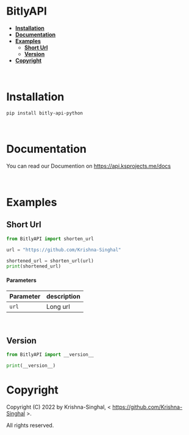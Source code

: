 # <b>BitlyAPI</b>

- [<b>Installation</b>](#installation)
- [<b>Documentation</b>](#documentation)
- [<b>Examples</b>](#examples)
  - [<b>Short Url</b>](#short-url)
  - [<b>Version</b>](#version)
- [<b>Copyright</b>](#copyright)

<br>

# <b>Installation</b>

```shell
pip install bitly-api-python
```

<br>

# <b>Documentation</b>

You can read our Documention on https://api.ksprojects.me/docs

<br>

# <b>Examples</b>

## <b>Short Url</b>

```python
from BitlyAPI import shorten_url

url = "https://github.com/Krishna-Singhal"

shortened_url = shorten_url(url)
print(shortened_url)
```

#### <b>Parameters</b>

Parameter | description
--------- | -----------
`url` | Long url

<br>

## <b>Version</b>

```python
from BitlyAPI import __version__

print(__version__)
```

# <b>Copyright</b>

Copyright (C) 2022 by Krishna-Singhal, < https://github.com/Krishna-Singhal >.

All rights reserved.
